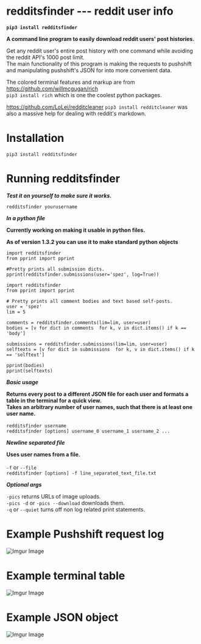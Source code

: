 # redditsfinder --- reddit user info
**`pip3 install redditsfinder`**

**A command line program to easily download reddit users' post histories.**

Get any reddit user's entire post history with one command while avoiding the reddit API's 1000 post limit. \
The main functionality of this program is making the requests to pushshift and manipulating pushshift's JSON for into more convenient data.

The colored terminal features and markup are from https://github.com/willmcgugan/rich \
`pip3 install rich` which is one the coolest python packages. 

https://github.com/LoLei/redditcleaner `pip3 install redditcleaner` was also a massive help for dealing with reddit's markdown.

# Installation
`pip3 install redditsfinder`

# Running redditsfinder

***Test it on yourself to make sure it works.***

`redditsfinder yourusername`

***In a python file***

**Currently working on making it usable in python files.**

**As of version 1.3.2 you can use it to make standard python objects**

```python3
import redditsfinder
from pprint import pprint

#Pretty prints all submission dicts.
pprint(redditsfinder.submissions(user='spez', log=True))

```


```python3
import redditsfinder
from pprint import pprint

# Pretty prints all comment bodies and text based self-posts.
user = 'spez'
lim = 5

comments = redditsfinder.comments(lim=lim, user=user)
bodies = [v for dict in comments  for k, v in dict.items() if k == 'body']

submissions = redditsfinder.submissions(lim=lim, user=user)
selftexts = [v for dict in submissions  for k, v in dict.items() if k == 'selftext']

pprint(bodies)
pprint(selftexts)

```

***Basic usage***

**Returns every post to a different JSON file for each user and formats a table in the terminal for a quick view.\
Takes an arbitrary number of user names, such that there is at least one user name.**\
\
`redditsfinder username`\
`redditsfinder [options] username_0 username_1 username_2 ...`

***Newline separated file***

**Uses user names from a file.**\
\
`-f` or `--file`\
`redditsfinder [options] -f line_separated_text_file.txt`




***Optional args***

`-pics` returns URLs of image uploads.\
`-pics -d` or `-pics --download` downloads them.\
`-q` or `--quiet` turns off non log related print statements.

# Example Pushshift request log
![Imgur Image](https://imgur.com/VJDzFAh.png)

# Example terminal table
![Imgur Image](https://imgur.com/ZncrWFX.png)

# Example JSON object
![Imgur Image](https://imgur.com/SfoDXHQ.png)
